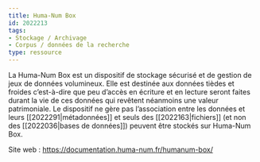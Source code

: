```yaml
---
title: Huma-Num Box
id: 2022213
tags:
- Stockage / Archivage
- Corpus / données de la recherche
type: ressource
---
```


La Huma-Num Box est un dispositif de stockage sécurisé et de gestion de jeux de données volumineux. Elle est destinée aux données tièdes et froides c’est-à-dire que peu d’accès en écriture et en lecture seront faites durant la vie de ces données qui revêtent néanmoins une valeur patrimoniale. Le dispositif ne gère pas l’association entre les données et leurs [[2022291|métadonnées]] et seuls des [[2022163|fichiers]] (et non des [[2022036|bases de données]]) peuvent être stockés sur Huma-Num Box.

Site web : <https://documentation.huma-num.fr/humanum-box/>


